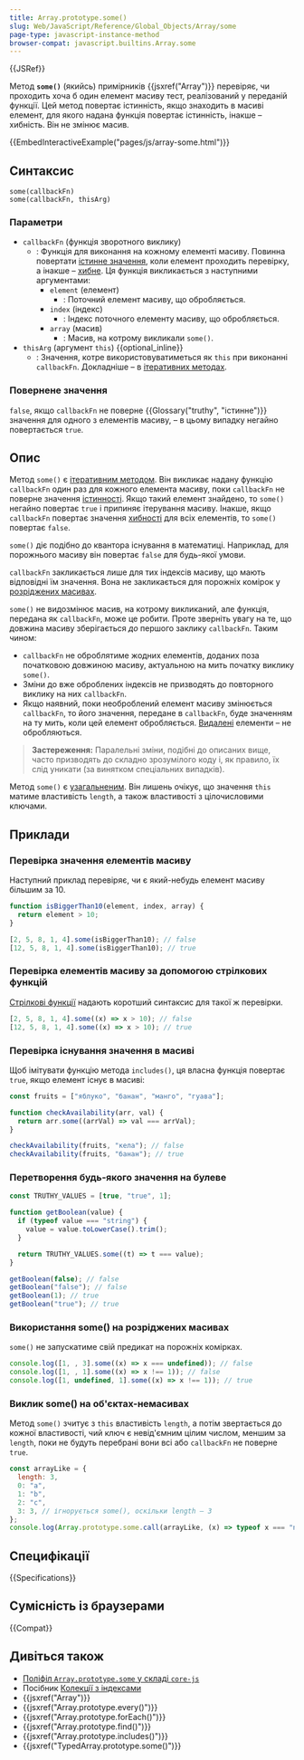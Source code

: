 ```yaml
---
title: Array.prototype.some()
slug: Web/JavaScript/Reference/Global_Objects/Array/some
page-type: javascript-instance-method
browser-compat: javascript.builtins.Array.some
---
```


{{JSRef}}

Метод **`some()`** (якийсь) примірників {{jsxref("Array")}} перевіряє, чи проходить хоча б один елемент масиву тест, реалізований у переданій функції. Цей метод повертає істинність, якщо знаходить в масиві елемент, для якого надана функція повертає істинність, інакше – хибність. Він не змінює масив.

{{EmbedInteractiveExample("pages/js/array-some.html")}}

## Синтаксис

```js-nolint
some(callbackFn)
some(callbackFn, thisArg)
```

### Параметри

- `callbackFn` (функція зворотного виклику)
  - : Функція для виконання на кожному елементі масиву. Повинна повертати [істинне значення](/uk/docs/Glossary/Truthy), коли елемент проходить перевірку, а інакше – [хибне](/uk/docs/Glossary/Falsy). Ця функція викликається з наступними аргументами:
    - `element` (елемент)
      - : Поточний елемент масиву, що обробляється.
    - `index` (індекс)
      - : Індекс поточного елементу масиву, що обробляється.
    - `array` (масив)
      - : Масив, на котрому викликали `some()`.
- `thisArg` (аргумент `this`) {{optional_inline}}
  - : Значення, котре використовуватиметься як `this` при виконанні `callbackFn`. Докладніше – в [ітеративних методах](/uk/docs/Web/JavaScript/Reference/Global_Objects/Array#iteratyvni-metody).

### Повернене значення

`false`, якщо `callbackFn` не поверне {{Glossary("truthy", "істинне")}} значення для одного з елементів масиву, – в цьому випадку негайно повертається `true`.

## Опис

Метод `some()` є [ітеративним методом](/uk/docs/Web/JavaScript/Reference/Global_Objects/Array#iteratyvni-metody). Він викликає надану функцію `callbackFn` один раз для кожного елемента масиву, поки `callbackFn` не поверне значення [істинності](/uk/docs/Glossary/Truthy). Якщо такий елемент знайдено, то `some()` негайно повертає `true` і припиняє ітерування масиву. Інакше, якщо `callbackFn` повертає значення [хибності](/uk/docs/Glossary/Falsy) для всіх елементів, то `some()` повертає `false`.

`some()` діє подібно до квантора існування в математиці. Наприклад, для порожнього масиву він повертає `false` для будь-якої умови.

`callbackFn` закликається лише для тих індексів масиву, що мають відповідні їм значення. Вона не закликається для порожніх комірок у [розріджених масивах](/uk/docs/Web/JavaScript/Guide/Indexed_collections#rozridzheni-masyvy).

`some()` не видозмінює масив, на котрому викликаний, але функція, передана як `callbackFn`, може це робити. Проте зверніть увагу на те, що довжина масиву зберігається _до_ першого заклику `callbackFn`. Таким чином:

- `callbackFn` не оброблятиме жодних елементів, доданих поза початковою довжиною масиву, актуальною на мить початку виклику `some()`.
- Зміни до вже оброблених індексів не призводять до повторного виклику на них `callbackFn`.
- Якщо наявний, поки необроблений елемент масиву змінюється `callbackFn`, то його значення, передане в `callbackFn`, буде значенням на ту мить, коли цей елемент обробляється. [Видалені](/uk/docs/Web/JavaScript/Reference/Operators/delete) елементи – не обробляються.

> **Застереження:** Паралельні зміни, подібні до описаних вище, часто призводять до складно зрозумілого коду і, як правило, їх слід уникати (за винятком спеціальних випадків).

Метод `some()` є [узагальненим](/uk/docs/Web/JavaScript/Reference/Global_Objects/Array#uzahalneni-metody-masyvu). Він лишень очікує, що значення `this` матиме властивість `length`, а також властивості з цілочисловими ключами.

## Приклади

### Перевірка значення елементів масиву

Наступний приклад перевіряє, чи є який-небудь елемент масиву більшим за 10.

```js
function isBiggerThan10(element, index, array) {
  return element > 10;
}

[2, 5, 8, 1, 4].some(isBiggerThan10); // false
[12, 5, 8, 1, 4].some(isBiggerThan10); // true
```

### Перевірка елементів масиву за допомогою стрілкових функцій

[Стрілкові функції](/uk/docs/Web/JavaScript/Reference/Functions/Arrow_functions) надають коротший синтаксис для такої ж перевірки.

```js
[2, 5, 8, 1, 4].some((x) => x > 10); // false
[12, 5, 8, 1, 4].some((x) => x > 10); // true
```

### Перевірка існування значення в масиві

Щоб імітувати функцію метода `includes()`, ця власна функція повертає `true`, якщо елемент існує в масиві:

```js
const fruits = ["яблуко", "банан", "манго", "гуава"];

function checkAvailability(arr, val) {
  return arr.some((arrVal) => val === arrVal);
}

checkAvailability(fruits, "кела"); // false
checkAvailability(fruits, "банан"); // true
```

### Перетворення будь-якого значення на булеве

```js
const TRUTHY_VALUES = [true, "true", 1];

function getBoolean(value) {
  if (typeof value === "string") {
    value = value.toLowerCase().trim();
  }

  return TRUTHY_VALUES.some((t) => t === value);
}

getBoolean(false); // false
getBoolean("false"); // false
getBoolean(1); // true
getBoolean("true"); // true
```

### Використання some() на розріджених масивах

`some()` не запускатиме свій предикат на порожніх комірках.

```js
console.log([1, , 3].some((x) => x === undefined)); // false
console.log([1, , 1].some((x) => x !== 1)); // false
console.log([1, undefined, 1].some((x) => x !== 1)); // true
```

### Виклик some() на об'єктах-немасивах

Метод `some()` зчитує з `this` властивість `length`, а потім звертається до кожної властивості, чий ключ є невід'ємним цілим числом, меншим за `length`, поки не будуть перебрані вони всі або `callbackFn` не поверне `true`.

```js
const arrayLike = {
  length: 3,
  0: "a",
  1: "b",
  2: "c",
  3: 3, // ігнорується some(), оскільки length – 3
};
console.log(Array.prototype.some.call(arrayLike, (x) => typeof x === "number")); // false
```

## Специфікації

{{Specifications}}

## Сумісність із браузерами

{{Compat}}

## Дивіться також

- [Поліфіл `Array.prototype.some` у складі `core-js`](https://github.com/zloirock/core-js#ecmascript-array)
- Посібник [Колекції з індексами](/uk/docs/Web/JavaScript/Guide/Indexed_collections)
- {{jsxref("Array")}}
- {{jsxref("Array.prototype.every()")}}
- {{jsxref("Array.prototype.forEach()")}}
- {{jsxref("Array.prototype.find()")}}
- {{jsxref("Array.prototype.includes()")}}
- {{jsxref("TypedArray.prototype.some()")}}
